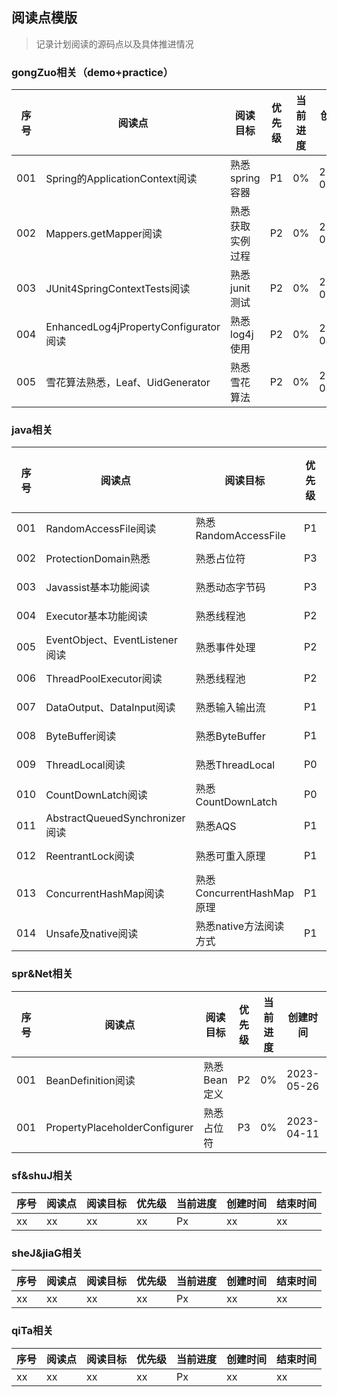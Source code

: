 ## 阅读点模版
> 记录计划阅读的源码点以及具体推进情况

### gongZuo相关（demo+practice）
| 序号  | 阅读点                                 | 阅读目标       | 优先级 | 当前进度 | 创建时间       | 结束时间 |
|-----|-------------------------------------|------------|-----|------|------------|------|
| 001 | Spring的ApplicationContext阅读         | 熟悉spring容器 | P1  | 0%   | 2023-03-28 | xx   |
| 002 | Mappers.getMapper阅读                 | 熟悉获取实例过程   | P2  | 0%   | 2023-03-28 | xx   |
| 003 | JUnit4SpringContextTests阅读          | 熟悉junit测试  | P2  | 0%   | 2023-03-30 | xx   |
| 004 | EnhancedLog4jPropertyConfigurator阅读 | 熟悉log4j使用  | P2  | 0%   | 2023-04-03 | xx   |
| 005 | 雪花算法熟悉，Leaf、UidGenerator            | 熟悉雪花算法     | P2  | 0%   | 2023-04-03 | xx   |

### java相关
| 序号  | 阅读点                          | 阅读目标                  | 优先级 | 当前进度 | 创建时间       | 结束时间 |
|-----|------------------------------|-----------------------|-----|------|------------|------|
| 001 | RandomAccessFile阅读           | 熟悉RandomAccessFile    | P1  | 0%   | 2023-08-16 | xx   |
| 002 | ProtectionDomain熟悉           | 熟悉占位符                 | P3  | 0%   | 2023-04-18 | xx   |
| 003 | Javassist基本功能阅读              | 熟悉动态字节码               | P3  | 0%   | 2023-04-18 | xx   |
| 004 | Executor基本功能阅读               | 熟悉线程池                 | P2  | 0%   | 2023-04-23 | xx   |
| 005 | EventObject、EventListener阅读  | 熟悉事件处理                | P2  | 0%   | 2023-04-23 | xx   |
| 006 | ThreadPoolExecutor阅读         | 熟悉线程池                 | P2  | 0%   | 2023-04-23 | xx   |
| 007 | DataOutput、DataInput阅读       | 熟悉输入输出流               | P1  | 0%   | 2023-08-16 | xx   |
| 008 | ByteBuffer阅读                 | 熟悉ByteBuffer          | P1  | 0%   | 2023-08-16 | xx   |
| 009 | ThreadLocal阅读                | 熟悉ThreadLocal         | P0  | 0%   | 2023-09-17 | xx   |
| 010 | CountDownLatch阅读             | 熟悉CountDownLatch      | P0  | 0%   | 2023-09-17 | xx   |
| 011 | AbstractQueuedSynchronizer阅读 | 熟悉AQS                 | P1  | 0%   | 2023-09-17 | xx   |
| 012 | ReentrantLock阅读              | 熟悉可重入原理               | P1  | 0%   | 2023-09-18 | xx   |
| 013 | ConcurrentHashMap阅读          | 熟悉ConcurrentHashMap原理 | P1  | 0%   | 2023-09-20 | xx   |
| 014 | Unsafe及native阅读              | 熟悉native方法阅读方式        | P1  | 0%   | 2023-09-21 | xx   |

### spr&Net相关
| 序号  | 阅读点                           | 阅读目标     | 优先级 | 当前进度 | 创建时间       | 结束时间 |
|-----|-------------------------------|----------|-----|------|------------|------|
| 001 | BeanDefinition阅读              | 熟悉Bean定义 | P2  | 0%   | 2023-05-26 | xx   |
| 001 | PropertyPlaceholderConfigurer | 熟悉占位符    | P3  | 0%   | 2023-04-11 | xx   |


### sf&shuJ相关
| 序号  | 阅读点 | 阅读目标 | 优先级 | 当前进度 | 创建时间 | 结束时间 |
|-----|-----|------|-----|------|------|------|
| xx  | xx  | xx   | xx  | Px   | xx   | xx   |

### sheJ&jiaG相关
| 序号  | 阅读点 | 阅读目标 | 优先级 | 当前进度 | 创建时间 | 结束时间 |
|-----|-----|------|-----|------|------|------|
| xx  | xx  | xx   | xx  | Px   | xx   | xx   |

### qiTa相关
| 序号  | 阅读点 | 阅读目标 | 优先级 | 当前进度 | 创建时间 | 结束时间 |
|-----|-----|------|-----|------|------|------|
| xx  | xx  | xx   | xx  | Px   | xx   | xx   |